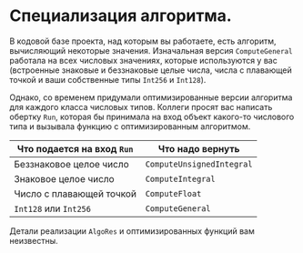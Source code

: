 # Cпециализация алгоритма.

В кодовой базе проекта, над которым вы работаете, есть алгоритм, вычисляющий некоторые значения.
Изначальная версия `ComputeGeneral` работала на всех числовых значениях, которые используются у вас 
(встроенные знаковые и беззнаковые целые числа, числа с плавающей точкой и ваши собственные типы `Int256` и `Int128`).

Однако, со временем придумали оптимизированные версии алгоритма для каждого класса числовых типов.
Коллеги просят вас написать обертку `Run`, которая бы принимала на вход объект какого-то числового типа и вызывала
функцию с оптимизированным алгоритмом.

| Что подается на вход `Run` | Что надо вернуть |
|----------------------------|------------------|
| Беззнаковое целое число    |  `ComputeUnsignedIntegral` |
| Знаковое целое число       |  `ComputeIntegral` |
| Число с плавающей точкой   |  `ComputeFloat` |
| `Int128` или `Int256`      | `ComputeGeneral` |

Детали реализации `AlgoRes` и оптимизированных функций вам неизвестны.

